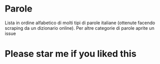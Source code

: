 # Parole
Lista in ordine alfabetico di molti tipi di parole italiane (ottenute facendo scraping da un dizionario online).
Per altre categorie di parole aprite un issue
# Please star me if you liked this
